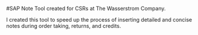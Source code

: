 #SAP Note Tool created for CSRs at The Wasserstrom Company.

I created this tool to speed up the process of inserting detailed and concise notes during order taking, returns, and credits.
